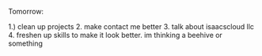 Tomorrow:

1.) clean up projects
2. make contact me better
3. talk about isaacscloud llc
4. freshen up skills to make it look better. im thinking a beehive or something
